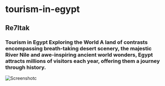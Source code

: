 # tourism-in-egypt
## Re7ltak 
### Tourism in Egypt Exploring the World A land of contrasts encompassing breath-taking desert scenery, the majestic River Nile and awe-inspiring ancient world wonders, Egypt attracts millions of visitors each year, offering them a journey through history.
![Screenshotc](https://github.com/reemhaitham12/tourism-in-egypt/assets/91148935/00a2e653-369b-4c97-badd-5343e2dd68c1)
